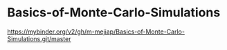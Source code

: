 # Basics-of-Monte-Carlo-Simulations

https://mybinder.org/v2/gh/m-mejiap/Basics-of-Monte-Carlo-Simulations.git/master
